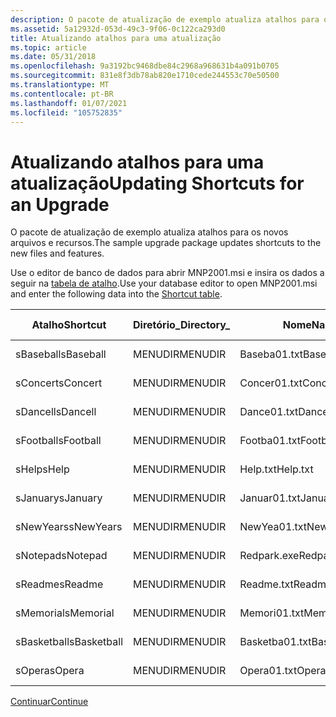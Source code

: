 ```yaml
---
description: O pacote de atualização de exemplo atualiza atalhos para os novos arquivos e recursos.
ms.assetid: 5a12932d-053d-49c3-9f06-0c122ca293d0
title: Atualizando atalhos para uma atualização
ms.topic: article
ms.date: 05/31/2018
ms.openlocfilehash: 9a3192bc9468dbe84c2968a968631b4a091b0705
ms.sourcegitcommit: 831e8f3db78ab820e1710cede244553c70e50500
ms.translationtype: MT
ms.contentlocale: pt-BR
ms.lasthandoff: 01/07/2021
ms.locfileid: "105752835"
---
```

# <a name="updating-shortcuts-for-an-upgrade"></a><span data-ttu-id="0d6f9-103">Atualizando atalhos para uma atualização</span><span class="sxs-lookup"><span data-stu-id="0d6f9-103">Updating Shortcuts for an Upgrade</span></span>

<span data-ttu-id="0d6f9-104">O pacote de atualização de exemplo atualiza atalhos para os novos arquivos e recursos.</span><span class="sxs-lookup"><span data-stu-id="0d6f9-104">The sample upgrade package updates shortcuts to the new files and features.</span></span>

<span data-ttu-id="0d6f9-105">Use o editor de banco de dados para abrir MNP2001.msi e insira os dados a seguir na [tabela de atalho](shortcut-table.md).</span><span class="sxs-lookup"><span data-stu-id="0d6f9-105">Use your database editor to open MNP2001.msi and enter the following data into the [Shortcut table](shortcut-table.md).</span></span>



| <span data-ttu-id="0d6f9-106">Atalho</span><span class="sxs-lookup"><span data-stu-id="0d6f9-106">Shortcut</span></span>    | <span data-ttu-id="0d6f9-107">Diretório\_</span><span class="sxs-lookup"><span data-stu-id="0d6f9-107">Directory\_</span></span> | <span data-ttu-id="0d6f9-108">Nome</span><span class="sxs-lookup"><span data-stu-id="0d6f9-108">Name</span></span>           | <span data-ttu-id="0d6f9-109">Componente\_</span><span class="sxs-lookup"><span data-stu-id="0d6f9-109">Component\_</span></span> | <span data-ttu-id="0d6f9-110">Destino</span><span class="sxs-lookup"><span data-stu-id="0d6f9-110">Target</span></span>               | <span data-ttu-id="0d6f9-111">Argumentos</span><span class="sxs-lookup"><span data-stu-id="0d6f9-111">Arguments</span></span> | <span data-ttu-id="0d6f9-112">Descrição</span><span class="sxs-lookup"><span data-stu-id="0d6f9-112">Description</span></span> | <span data-ttu-id="0d6f9-113">Tecla de acesso</span><span class="sxs-lookup"><span data-stu-id="0d6f9-113">Hotkey</span></span> | <span data-ttu-id="0d6f9-114">ícone\_</span><span class="sxs-lookup"><span data-stu-id="0d6f9-114">Icon\_</span></span>         | <span data-ttu-id="0d6f9-115">IconIndex</span><span class="sxs-lookup"><span data-stu-id="0d6f9-115">IconIndex</span></span> | <span data-ttu-id="0d6f9-116">ShowCmd</span><span class="sxs-lookup"><span data-stu-id="0d6f9-116">ShowCmd</span></span> | <span data-ttu-id="0d6f9-117">WkDir</span><span class="sxs-lookup"><span data-stu-id="0d6f9-117">WkDir</span></span> |
|-------------|-------------|----------------|-------------|----------------------|-----------|-------------|--------|----------------|-----------|---------|-------|
| <span data-ttu-id="0d6f9-118">sBaseball</span><span class="sxs-lookup"><span data-stu-id="0d6f9-118">sBaseball</span></span>   | <span data-ttu-id="0d6f9-119">MENUDIR</span><span class="sxs-lookup"><span data-stu-id="0d6f9-119">MENUDIR</span></span>     | <span data-ttu-id="0d6f9-120">Baseba01.txt</span><span class="sxs-lookup"><span data-stu-id="0d6f9-120">Baseba01.txt</span></span>   | <span data-ttu-id="0d6f9-121">Beisebol</span><span class="sxs-lookup"><span data-stu-id="0d6f9-121">Baseball</span></span>    | <span data-ttu-id="0d6f9-122">Beisebol</span><span class="sxs-lookup"><span data-stu-id="0d6f9-122">Baseball</span></span>             |           |             |        | <span data-ttu-id="0d6f9-123">\_icon.exe orca</span><span class="sxs-lookup"><span data-stu-id="0d6f9-123">orca\_icon.exe</span></span> |           |         |       |
| <span data-ttu-id="0d6f9-124">sConcert</span><span class="sxs-lookup"><span data-stu-id="0d6f9-124">sConcert</span></span>    | <span data-ttu-id="0d6f9-125">MENUDIR</span><span class="sxs-lookup"><span data-stu-id="0d6f9-125">MENUDIR</span></span>     | <span data-ttu-id="0d6f9-126">Concer01.txt</span><span class="sxs-lookup"><span data-stu-id="0d6f9-126">Concer01.txt</span></span>   | <span data-ttu-id="0d6f9-127">Concerto</span><span class="sxs-lookup"><span data-stu-id="0d6f9-127">Concert</span></span>     | <span data-ttu-id="0d6f9-128">\[\#Concer01.txt\]</span><span class="sxs-lookup"><span data-stu-id="0d6f9-128">\[\#Concer01.txt\]</span></span>   |           |             |        |                |           |         |       |
| <span data-ttu-id="0d6f9-129">sDancell</span><span class="sxs-lookup"><span data-stu-id="0d6f9-129">sDancell</span></span>    | <span data-ttu-id="0d6f9-130">MENUDIR</span><span class="sxs-lookup"><span data-stu-id="0d6f9-130">MENUDIR</span></span>     | <span data-ttu-id="0d6f9-131">Dance01.txt</span><span class="sxs-lookup"><span data-stu-id="0d6f9-131">Dance01.txt</span></span>    | <span data-ttu-id="0d6f9-132">Dance</span><span class="sxs-lookup"><span data-stu-id="0d6f9-132">Dance</span></span>       | <span data-ttu-id="0d6f9-133">\[\#Dance01.txt\]</span><span class="sxs-lookup"><span data-stu-id="0d6f9-133">\[\#Dance01.txt\]</span></span>    |           |             |        |                |           |         |       |
| <span data-ttu-id="0d6f9-134">sFootball</span><span class="sxs-lookup"><span data-stu-id="0d6f9-134">sFootball</span></span>   | <span data-ttu-id="0d6f9-135">MENUDIR</span><span class="sxs-lookup"><span data-stu-id="0d6f9-135">MENUDIR</span></span>     | <span data-ttu-id="0d6f9-136">Footba01.txt</span><span class="sxs-lookup"><span data-stu-id="0d6f9-136">Footba01.txt</span></span>   | <span data-ttu-id="0d6f9-137">Comemorar</span><span class="sxs-lookup"><span data-stu-id="0d6f9-137">Football</span></span>    | <span data-ttu-id="0d6f9-138">\[\#Footba01.txt\]</span><span class="sxs-lookup"><span data-stu-id="0d6f9-138">\[\#Footba01.txt\]</span></span>   |           |             |        |                |           |         |       |
| <span data-ttu-id="0d6f9-139">sHelp</span><span class="sxs-lookup"><span data-stu-id="0d6f9-139">sHelp</span></span>       | <span data-ttu-id="0d6f9-140">MENUDIR</span><span class="sxs-lookup"><span data-stu-id="0d6f9-140">MENUDIR</span></span>     | <span data-ttu-id="0d6f9-141">Help.txt</span><span class="sxs-lookup"><span data-stu-id="0d6f9-141">Help.txt</span></span>       | <span data-ttu-id="0d6f9-142">Ajuda</span><span class="sxs-lookup"><span data-stu-id="0d6f9-142">Help</span></span>        | <span data-ttu-id="0d6f9-143">\[\#Help.txt\]</span><span class="sxs-lookup"><span data-stu-id="0d6f9-143">\[\#Help.txt\]</span></span>       |           |             |        |                |           |         |       |
| <span data-ttu-id="0d6f9-144">sJanuary</span><span class="sxs-lookup"><span data-stu-id="0d6f9-144">sJanuary</span></span>    | <span data-ttu-id="0d6f9-145">MENUDIR</span><span class="sxs-lookup"><span data-stu-id="0d6f9-145">MENUDIR</span></span>     | <span data-ttu-id="0d6f9-146">Januar01.txt</span><span class="sxs-lookup"><span data-stu-id="0d6f9-146">Januar01.txt</span></span>   | <span data-ttu-id="0d6f9-147">Janeiro</span><span class="sxs-lookup"><span data-stu-id="0d6f9-147">January</span></span>     | <span data-ttu-id="0d6f9-148">\[\#Januar01.txt\]</span><span class="sxs-lookup"><span data-stu-id="0d6f9-148">\[\#Januar01.txt\]</span></span>   |           |             |        |                |           |         |       |
| <span data-ttu-id="0d6f9-149">sNewYears</span><span class="sxs-lookup"><span data-stu-id="0d6f9-149">sNewYears</span></span>   | <span data-ttu-id="0d6f9-150">MENUDIR</span><span class="sxs-lookup"><span data-stu-id="0d6f9-150">MENUDIR</span></span>     | <span data-ttu-id="0d6f9-151">NewYea01.txt</span><span class="sxs-lookup"><span data-stu-id="0d6f9-151">NewYea01.txt</span></span>   | <span data-ttu-id="0d6f9-152">NewYears</span><span class="sxs-lookup"><span data-stu-id="0d6f9-152">NewYears</span></span>    | <span data-ttu-id="0d6f9-153">\[\#NewYea01.txt\]</span><span class="sxs-lookup"><span data-stu-id="0d6f9-153">\[\#NewYea01.txt\]</span></span>   |           |             |        |                |           |         |       |
| <span data-ttu-id="0d6f9-154">sNotepad</span><span class="sxs-lookup"><span data-stu-id="0d6f9-154">sNotepad</span></span>    | <span data-ttu-id="0d6f9-155">MENUDIR</span><span class="sxs-lookup"><span data-stu-id="0d6f9-155">MENUDIR</span></span>     | <span data-ttu-id="0d6f9-156">Redpark.exe</span><span class="sxs-lookup"><span data-stu-id="0d6f9-156">Redpark.exe</span></span>    | <span data-ttu-id="0d6f9-157">Bloco de notas</span><span class="sxs-lookup"><span data-stu-id="0d6f9-157">Notepad</span></span>     | <span data-ttu-id="0d6f9-158">\[\#Redpark.exe\]</span><span class="sxs-lookup"><span data-stu-id="0d6f9-158">\[\#Redpark.exe\]</span></span>    |           |             |        |                |           |         |       |
| <span data-ttu-id="0d6f9-159">sReadme</span><span class="sxs-lookup"><span data-stu-id="0d6f9-159">sReadme</span></span>     | <span data-ttu-id="0d6f9-160">MENUDIR</span><span class="sxs-lookup"><span data-stu-id="0d6f9-160">MENUDIR</span></span>     | <span data-ttu-id="0d6f9-161">Readme.txt</span><span class="sxs-lookup"><span data-stu-id="0d6f9-161">Readme.txt</span></span>     | <span data-ttu-id="0d6f9-162">Bloco de notas</span><span class="sxs-lookup"><span data-stu-id="0d6f9-162">Notepad</span></span>     | <span data-ttu-id="0d6f9-163">\[\#Readme.txt\]</span><span class="sxs-lookup"><span data-stu-id="0d6f9-163">\[\#Readme.txt\]</span></span>     |           |             |        |                |           |         |       |
| <span data-ttu-id="0d6f9-164">sMemorial</span><span class="sxs-lookup"><span data-stu-id="0d6f9-164">sMemorial</span></span>   | <span data-ttu-id="0d6f9-165">MENUDIR</span><span class="sxs-lookup"><span data-stu-id="0d6f9-165">MENUDIR</span></span>     | <span data-ttu-id="0d6f9-166">Memori01.txt</span><span class="sxs-lookup"><span data-stu-id="0d6f9-166">Memori01.txt</span></span>   | <span data-ttu-id="0d6f9-167">Memorial</span><span class="sxs-lookup"><span data-stu-id="0d6f9-167">Memorial</span></span>    | <span data-ttu-id="0d6f9-168">\[\#Memori01.txt\]</span><span class="sxs-lookup"><span data-stu-id="0d6f9-168">\[\#Memori01.txt\]</span></span>   |           |             |        |                |           |         |       |
| <span data-ttu-id="0d6f9-169">sBasketball</span><span class="sxs-lookup"><span data-stu-id="0d6f9-169">sBasketball</span></span> | <span data-ttu-id="0d6f9-170">MENUDIR</span><span class="sxs-lookup"><span data-stu-id="0d6f9-170">MENUDIR</span></span>     | <span data-ttu-id="0d6f9-171">Basketba01.txt</span><span class="sxs-lookup"><span data-stu-id="0d6f9-171">Basketba01.txt</span></span> | <span data-ttu-id="0d6f9-172">Quadra</span><span class="sxs-lookup"><span data-stu-id="0d6f9-172">Basketball</span></span>  | <span data-ttu-id="0d6f9-173">\[\#Basketba01.txt\]</span><span class="sxs-lookup"><span data-stu-id="0d6f9-173">\[\#Basketba01.txt\]</span></span> |           |             |        |                |           |         |       |
| <span data-ttu-id="0d6f9-174">sOpera</span><span class="sxs-lookup"><span data-stu-id="0d6f9-174">sOpera</span></span>      | <span data-ttu-id="0d6f9-175">MENUDIR</span><span class="sxs-lookup"><span data-stu-id="0d6f9-175">MENUDIR</span></span>     | <span data-ttu-id="0d6f9-176">Opera01.txt</span><span class="sxs-lookup"><span data-stu-id="0d6f9-176">Opera01.txt</span></span>    | <span data-ttu-id="0d6f9-177">Opera</span><span class="sxs-lookup"><span data-stu-id="0d6f9-177">Opera</span></span>       | <span data-ttu-id="0d6f9-178">\[\#Opera01.txt\]</span><span class="sxs-lookup"><span data-stu-id="0d6f9-178">\[\#Opera01.txt\]</span></span>    |           |             |        |                |           |         |       |



 

[<span data-ttu-id="0d6f9-179">Continuar</span><span class="sxs-lookup"><span data-stu-id="0d6f9-179">Continue</span></span>](updating-upgrade-table-for-an-upgrade.md)

 

 



